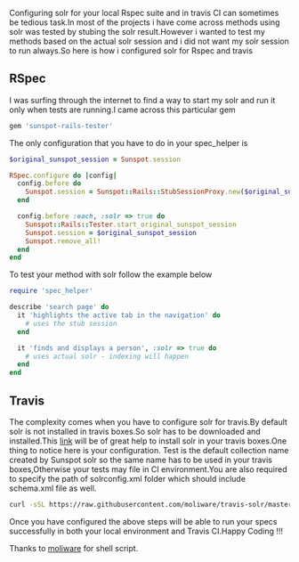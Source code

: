 Configuring solr for your local Rspec suite and in travis CI can sometimes be tedious task.In most of the projects i have come across methods using solr was tested by stubing  the solr result.However i wanted to test my methods based on the actual solr session and i did not want my solr session to run always.So here is how i configured solr for Rspec and travis

## RSpec

I was surfing through the internet to find a way to start my solr and run it only when tests are running.I came across this particular gem

```ruby
gem 'sunspot-rails-tester'
```

The only configuration that you have to do in your spec_helper is
```ruby
$original_sunspot_session = Sunspot.session

RSpec.configure do |config|
  config.before do
    Sunspot.session = Sunspot::Rails::StubSessionProxy.new($original_sunspot_session)
  end

  config.before :each, :solr => true do
    Sunspot::Rails::Tester.start_original_sunspot_session
    Sunspot.session = $original_sunspot_session
    Sunspot.remove_all!
  end
end
```

To test your method with solr follow the example below
```ruby
require 'spec_helper'

describe 'search page' do
  it 'highlights the active tab in the navigation' do
    # uses the stub session
  end

  it 'finds and displays a person', :solr => true do
    # uses actual solr - indexing will happen
  end
end
```

## Travis

The complexity comes when you have to configure solr for travis.By default solr is not installed in travis boxes.So solr has to be downloaded and installed.This [link](https://github.com/moliware/travis-solr) will be of great help to install solr in your travis boxes.One thing to notice here is your configuration. Test is the default collection name created by Sunspot solr so the same name has to be used in your travis boxes,Otherwise your tests may file in CI environment.You are also required to specify the path of solrconfig.xml folder which should include schema.xml file as well.

```bash
curl -sSL https://raw.githubusercontent.com/moliware/travis-solr/master/travis-solr.sh | SOLR_VERSION=5.3.1  SOLR_COLLECTION=test SOLR_COLLECTION_CONF=path/to/spec/support/solr bash
```

Once you have configured the above steps will be able to run your specs successfully in both your local environment and Travis CI.Happy Coding !!!


Thanks to [moliware](https://github.com/moliware) for shell script.
